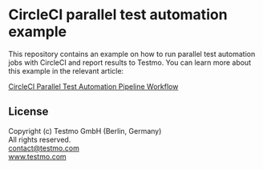 # CircleCI parallel test automation example

This repository contains an example on how to run parallel test automation jobs with CircleCI and report results to Testmo. You can learn more about this example in the relevant article:

[CircleCI Parallel Test Automation Pipeline Workflow](https://www.testmo.com/guides/circleci-parallel-test-automation)

## License

Copyright (c) Testmo GmbH (Berlin, Germany)<br>
All rights reserved.<br>
contact@testmo.com<br>
www.testmo.com
